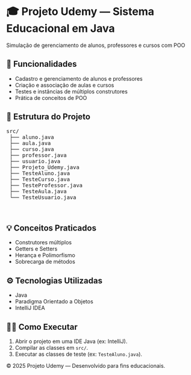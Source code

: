 <!DOCTYPE html>
<html lang="pt-BR">
<head>
<meta charset="UTF-8">
<meta name="viewport" content="width=device-width, initial-scale=1.0">
  <h1>🎓 Projeto Udemy — Sistema Educacional em Java</h1>
  <p>Simulação de gerenciamento de alunos, professores e cursos com POO</p>
</header>

<section>
  <h2>🚀 Funcionalidades</h2>
  <ul>
    <li>Cadastro e gerenciamento de alunos e professores</li>
    <li>Criação e associação de aulas e cursos</li>
    <li>Testes e instâncias de múltiplos construtores</li>
    <li>Prática de conceitos de POO</li>
  </ul>
</section>

<section>
  <h2>🧱 Estrutura do Projeto</h2>
  <pre>
src/
 ├── aluno.java
 ├── aula.java
 ├── curso.java
 ├── professor.java
 ├── usuario.java
 ├── Projeto_Udemy.java
 ├── TesteAluno.java
 ├── TesteCurso.java
 ├── TesteProfessor.java
 ├── TesteAula.java
 └── TesteUsuario.java
 
  </pre>
</section>

<section>
  <h2>💡 Conceitos Praticados</h2>
  <ul>
    <li>Construtores múltiplos</li>
    <li>Getters e Setters</li>
    <li>Herança e Polimorfismo</li>
    <li>Sobrecarga de métodos</li>
  </ul>
</section>

<section>
  <h2>⚙️ Tecnologias Utilizadas</h2>
  <ul>
    <li>Java</li>
    <li>Paradigma Orientado a Objetos</li>
    <li>IntelliJ IDEA</li>
  </ul>
</section>

<section>
  <h2>🧑‍💻 Como Executar</h2>
  <ol>
    <li>Abrir o projeto em uma IDE Java (ex: IntelliJ).</li>
    <li>Compilar as classes em <code>src/</code>.</li>
    <li>Executar as classes de teste (ex: <code>TesteAluno.java</code>).</li>
  </ol>
</section>

<footer>
  <p>© 2025 Projeto Udemy — Desenvolvido para fins educacionais.</p>
</footer>
</body>
</html>
